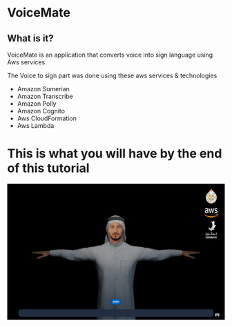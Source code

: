 # VoiceMate

## What is it?

VoiceMate is an application that converts voice into sign language using Aws services.

The Voice to sign part was done using these aws services & technologies

- Amazon Sumerian
- Amazon Transcribe
- Amazon Polly
- Amazon Cognito
- Aws CloudFormation
- Aws Lambda

# This is what you will have by the end of this tutorial

![Image description](./Images/Screen%20Shot%202020-11-11%20at%208.49.03%20AM.png)

